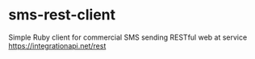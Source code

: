 sms-rest-client
===============

Simple Ruby client for commercial SMS sending RESTful web at service https://integrationapi.net/rest
